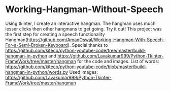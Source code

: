 # Working-Hangman-Without-Speech
Using tkinter, I create an interactive hangman. The hangman uses much lesser clicks then other hangmans to get going. Try it out!
This project was the first step for creating a speech functionality Hangman(https://github.com/AmanOswal/Working-Hangman-With-Speech-For-a-Semi-Broken-Keyboard).
Special thanks to https://github.com/kiteco/python-youtube-code/tree/master/build-hangman-in-python and https://github.com/Lavakumar999/Python-Tkinter-FrameWork/tree/master/hangman for the code and images.
List of words: https://github.com/kiteco/python-youtube-code/blob/master/build-hangman-in-python/words.py
Used images: https://github.com/Lavakumar999/Python-Tkinter-FrameWork/tree/master/hangman
